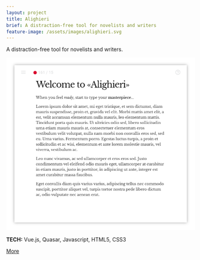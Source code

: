 ```yaml
---
layout: project
title: Alighieri
brief: A distraction-free tool for novelists and writers
feature-image: /assets/images/alighieri.svg
---
```


A distraction-free tool for novelists and writers.

<div class="row">
  <img src="/assets/images/alighieri-overview.png" alt="Alighieri"/>
</div>

**TECH:** Vue.js, Quasar, Javascript, HTML5, CSS3

<a class="btn" href="https://github.com/zuck/alighieri">More</a>
